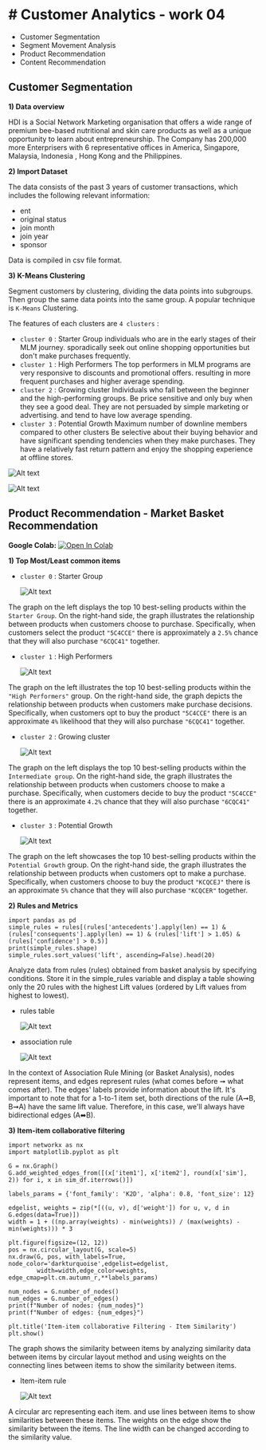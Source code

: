 # # Customer Analytics - work 04
 - Customer Segmentation
 - Segment Movement Analysis
 - Product Recommendation
 - Content Recommendation


## Customer Segmentation

**1) Data overview**

HDI is a Social Network Marketing organisation that offers a wide range of premium bee-based nutritional and skin care products as well as a unique opportunity to learn about entrepreneurship. The Company has 200,000 more Enterprisers with 6 representative offices in America, Singapore, Malaysia, Indonesia , Hong Kong and the Philippines.

**2) Import Dataset**

The data consists of the past 3 years of customer transactions, which includes the following relevant information:
- ent
- original status
- join month
- join year
- sponsor
  
Data is compiled in csv file format.

**3) K-Means Clustering**

Segment customers by clustering, dividing the data points into subgroups. Then group the same data points into the same group. A popular technique is `K-Means` Clustering.

The features of each clusters are `4 clusters` :

 - `cluster 0` : Starter Group individuals who are in the early stages of their MLM journey. sporadically seek out online shopping opportunities but don't make purchases frequently.
 - `cluster 1` : High Performers The top performers in MLM programs are very responsive to discounts and promotional offers. resulting in more frequent purchases and higher average spending.
 - `cluster 2` : Growing cluster Individuals who fall between the beginner and the high-performing groups. Be price sensitive and only buy when they see a good deal. They are not persuaded by simple marketing or advertising. and tend to have low average spending.
 - `cluster 3` : Potential Growth Maximum number of downline members compared to other clusters Be selective about their buying behavior and have significant spending tendencies when they make purchases. They have a relatively fast return pattern and enjoy the shopping experience at offline stores.

![Alt text](https://github.com/KK-PU/K19-MADT8101-CustomerAnalytics/blob/main/V4_Segment%26Product%26Content/img/cluster2.jpg)

![Alt text](https://github.com/KK-PU/K19-MADT8101-CustomerAnalytics/blob/main/V4_Segment%26Product%26Content/img/cluster.jpg)


## Product Recommendation - Market Basket Recommendation

**Google Colab:** [![Open In Colab](https://colab.research.google.com/assets/colab-badge.svg)](https://colab.research.google.com/drive/1BpDBPxs2togvmgEqFrBTVnskpu77FgfS)

**1) Top Most/Least common items**

  - `cluster 0` : Starter Group

    ![Alt text](https://github.com/KK-PU/K19-MADT8101-CustomerAnalytics/blob/main/V4_Segment%26Product%26Content/img/STARTER-1.jpg)

The graph on the left displays the top 10 best-selling products within the `Starter Group`. On the right-hand side, the graph illustrates the relationship between products when customers choose to purchase. Specifically, when customers select the product `"5C4CCE"` there is approximately a ` 2.5% ` chance that they will also purchase `"6CQC41"` together.

  - `cluster 1` : High Performers

    ![Alt text](https://github.com/KK-PU/K19-MADT8101-CustomerAnalytics/blob/main/V4_Segment%26Product%26Content/img/HighPerformers-1.jpg)

The graph on the left illustrates the top 10 best-selling products within the `"High Performers"` group. On the right-hand side, the graph depicts the relationship between products when customers make purchase decisions. Specifically, when customers opt to buy the product `"5C4CCE"` there is an approximate `4%` likelihood that they will also purchase `"6CQC41"` together.

  - `cluster 2` : Growing cluster

    ![Alt text](https://github.com/KK-PU/K19-MADT8101-CustomerAnalytics/blob/main/V4_Segment%26Product%26Content/img/GrowingCluster-1.jpg)

The graph on the left displays the top 10 best-selling products within the `Intermediate group`. On the right-hand side, the graph illustrates the relationship between products when customers choose to make a purchase. Specifically, when customers decide to buy the product `"5C4CCE"` there is an approximate `4.2%` chance that they will also purchase `"6CQC41"` together.

 - `cluster 3` : Potential Growth

    ![Alt text](https://github.com/KK-PU/K19-MADT8101-CustomerAnalytics/blob/main/V4_Segment%26Product%26Content/img/PotentialGrowth-1.jpg)

The graph on the left showcases the top 10 best-selling products within the `Potential Growth` group. On the right-hand side, the graph illustrates the relationship between products when customers opt to make a purchase. Specifically, when customers choose to buy the product `"KCQCEJ"` there is an approximate `5%` chance that they will also purchase `"KCQCER"` together.

**2) Rules and Metrics**

    import pandas as pd
    simple_rules = rules[(rules['antecedents'].apply(len) == 1) & (rules['consequents'].apply(len) == 1) & (rules['lift'] > 1.05) & (rules['confidence'] > 0.5)]
    print(simple_rules.shape)
    simple_rules.sort_values('lift', ascending=False).head(20)


Analyze data from rules (rules) obtained from basket analysis by specifying conditions. Store it in the simple_rules variable and display a table showing only the 20 rules with the highest Lift values (ordered by Lift values from highest to lowest).


 - rules table

    ![Alt text](https://github.com/KK-PU/K19-MADT8101-CustomerAnalytics/blob/main/V4_Segment%26Product%26Content/img/rules%20-1.jpg)

- association rule 

    ![Alt text](https://github.com/KK-PU/K19-MADT8101-CustomerAnalytics/blob/main/V4_Segment%26Product%26Content/img/association-rules-2.jpg)

In the context of Association Rule Mining (or Basket Analysis), nodes represent items, and edges represent rules (what comes before ➞ what comes after). The edges' labels provide information about the lift. It's important to note that for a 1-to-1 item set, both directions of the rule (A➞B, B➞A) have the same lift value. Therefore, in this case, we'll always have bidirectional edges (A⬌B).

**3) Item-item collaborative filtering**

    import networkx as nx
    import matplotlib.pyplot as plt
    
    G = nx.Graph()
    G.add_weighted_edges_from([(x['item1'], x['item2'], round(x['sim'], 2)) for i, x in sim_df.iterrows()])

    labels_params = {'font_family': 'K2D', 'alpha': 0.8, 'font_size': 12}

    edgelist, weights = zip(*[((u, v), d['weight']) for u, v, d in G.edges(data=True)])
    width = 1 + ((np.array(weights) - min(weights)) / (max(weights) - min(weights))) * 3

    plt.figure(figsize=(12, 12))
    pos = nx.circular_layout(G, scale=5)
    nx.draw(G, pos, with_labels=True, node_color='darkturquoise',edgelist=edgelist, 
            width=width,edge_color=weights, edge_cmap=plt.cm.autumn_r,**labels_params)

    num_nodes = G.number_of_nodes()
    num_edges = G.number_of_edges()
    print(f"Number of nodes: {num_nodes}")
    print(f"Number of edges: {num_edges}")

    plt.title('Item-item collaborative Filtering - Item Similarity')
    plt.show()
       


The graph shows the similarity between items by analyzing similarity data between items by circular layout method and using weights on the connecting lines between items to show the similarity between items.
- Item-item rule 

    ![Alt text](https://github.com/KK-PU/K19-MADT8101-CustomerAnalytics/blob/main/V4_Segment%26Product%26Content/img/Collaborative-1.jpg)


A circular arc representing each item. and use lines between items to show similarities between these items. The weights on the edge show the similarity between the items. The line width can be changed according to the similarity value.




